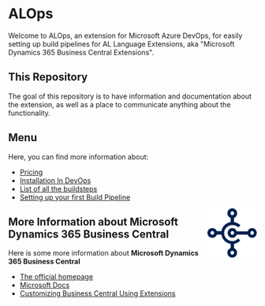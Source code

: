 # ALOps
Welcome to ALOps, an extension for Microsoft Azure DevOps, for easily setting up build pipelines for AL Language Extensions, aka "Microsoft Dynamics 365 Business Central Extensions". 

## This Repository
The goal of this repository is to have information and documentation about the extension, as well as a place to communicate anything about the functionality.

## Menu
Here, you can find more information about:
- [Pricing](https://marketplace.visualstudio.com/items?itemName=Hodor.hodor-alops&ssr=false#pricing)
- [Installation In DevOps](/Documentation/installation.md)
- [List of all the buildsteps](/Documentation/BuildSteps.md)
- [Setting up your first Build Pipeline](/Documentation/SettingUpYourFirstBuild.md)


<img align="right" width="100" height="100" src="Documentation/Images/icon.png">

## More Information about Microsoft Dynamics 365 Business Central 
Here is some more information about **Microsoft Dynamics 365 Business Central**

- [The official homepage](https://dynamics.microsoft.com/en-us/business-central/overview/)
- [Microsoft Docs](https://docs.microsoft.com/en-us/dynamics365/business-central/product-get-started)
- [Customizing Business Central Using Extensions](https://docs.microsoft.com/en-us/dynamics365/business-central/ui-extensions)